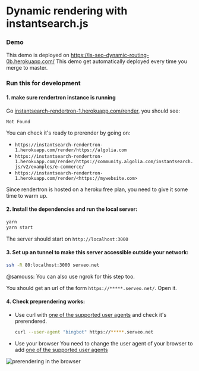 # Dynamic rendering with instantsearch.js

### Demo
This demo is deployed on https://is-seo-dynamic-routing-0b.herokuapp.com/
This demo get automatically deployed every time you merge to master.

### Run this for development
#### 1. make sure rendertron instance is running  
Go [instantsearch-rendertron-1.herokuapp.com/render](https://instantsearch-rendertron-1.herokuapp.com/render), you should see: 
  
  ```
  Not Found
  ```
  
You can check it's ready to prerender by going on: 
  - `https://instantsearch-rendertron-1.herokuapp.com/render/https://algolia.com`
  - `https://instantsearch-rendertron-1.herokuapp.com/render/https://community.algolia.com/instantsearch.js/v2/examples/e-commerce/`
  - `https://instantsearch-rendertron-1.herokuapp.com/render/<https://mywebsite.com>`

Since rendertron is hosted on a heroku free plan, you need to give it some time to warm up.

#### 2. Install the dependencies and run the local server:

```sh
yarn
yarn start
```

The server should start on `http://localhost:3000` 

#### 3. Set up an tunnel to make this server accessible outside your network:

```bash
ssh -R 80:localhost:3000 serveo.net
```

@samouss: You can also use ngrok for this step too. 

You should get an url of the form `https://*****.serveo.net/`. Open it. 

#### 4. Check preprendering works:
  - Use curl with [one of the supported user agents](https://github.com/GoogleChrome/rendertron/blob/f24343efc77b304664d2f1a682da706418c7eb89/middleware/src/middleware.ts#L25-L40) and check it's prerendered.
  
    ```sh
    curl --user-agent "bingbot" https://*****.serveo.net
    ```
    
  - Use your browser 
    You need to change the user agent of your browser to add [one of the supported user agents](https://github.com/GoogleChrome/rendertron/blob/f24343efc77b304664d2f1a682da706418c7eb89/middleware/src/middleware.ts#L25-L40) 
    
   ![prerendering in the browser](./prerendering-in-browser.gif) 


